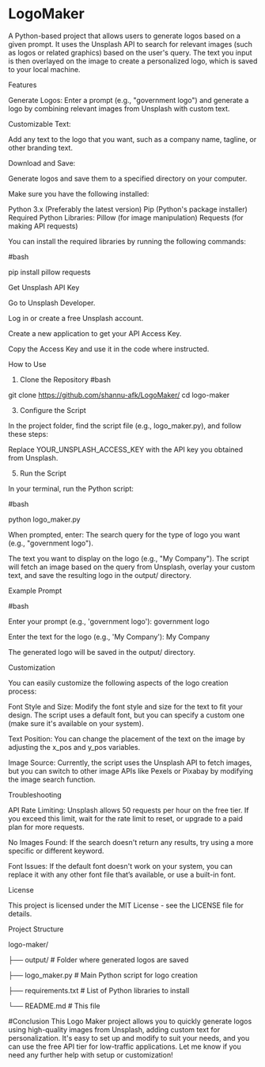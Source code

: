 # LogoMaker
A Python-based project that allows users to generate logos based on a given prompt. It uses the Unsplash API to search for relevant images (such as logos or related graphics) based on the user's query. The text you input is then overlayed on the image to create a personalized logo, which is saved to your local machine.

Features

Generate Logos: Enter a prompt (e.g., "government logo") and generate a logo by combining relevant images from Unsplash with custom text.


Customizable Text:

Add any text to the logo that you want, such as a company name, tagline, or other branding text.


Download and Save:

Generate logos and save them to a specified directory on your computer.


Make sure you have the following installed:

Python 3.x (Preferably the latest version)
Pip (Python's package installer)
Required Python Libraries:
Pillow (for image manipulation)
Requests (for making API requests)



You can install the required libraries by running the following commands:


#bash


pip install pillow requests

Get Unsplash API Key

Go to Unsplash Developer.

Log in or create a free Unsplash account.

Create a new application to get your API Access Key.

Copy the Access Key and use it in the code where instructed.



How to Use


1. Clone the Repository
#bash

git clone https://github.com/shannu-afk/LogoMaker/
cd logo-maker


3. Configure the Script


In the project folder, find the script file (e.g., logo_maker.py), and follow these steps:

Replace YOUR_UNSPLASH_ACCESS_KEY with the API key you obtained from Unsplash.



5. Run the Script

In your terminal, run the Python script:

#bash

python logo_maker.py

When prompted, enter:
The search query for the type of logo you want (e.g., "government logo").


The text you want to display on the logo (e.g., "My Company").
The script will fetch an image based on the query from Unsplash, overlay your custom text, and save the resulting logo in the output/ directory.

Example Prompt



#bash


Enter your prompt (e.g., 'government logo'): government logo

Enter the text for the logo (e.g., 'My Company'): My Company

The generated logo will be saved in the output/ directory.


Customization


You can easily customize the following aspects of the logo creation process:



Font Style and Size: Modify the font style and size for the text to fit your design. The script uses a default font, but you can specify a custom one (make sure it's available on your system).


Text Position: You can change the placement of the text on the image by adjusting the x_pos and y_pos variables.


Image Source: Currently, the script uses the Unsplash API to fetch images, but you can switch to other image APIs like Pexels or Pixabay by modifying the image search function.


Troubleshooting

API Rate Limiting: Unsplash allows 50 requests per hour on the free tier. If you exceed this limit, wait for the rate limit to reset, or upgrade to a paid plan for more requests.


No Images Found: If the search doesn't return any results, try using a more specific or different keyword.


Font Issues: If the default font doesn't work on your system, you can replace it with any other font file that’s available, or use a built-in font.


License

This project is licensed under the MIT License - see the LICENSE file for details.




Project Structure

logo-maker/

├── output/                   # Folder where generated logos are saved

├── logo_maker.py             # Main Python script for logo creation

├── requirements.txt          # List of Python libraries to install

└── README.md                 # This file

#Conclusion
This Logo Maker project allows you to quickly generate logos using high-quality images from Unsplash, adding custom text for personalization. It's easy to set up and modify to suit your needs, and you can use the free API tier for low-traffic applications.
Let me know if you need any further help with setup or customization!
